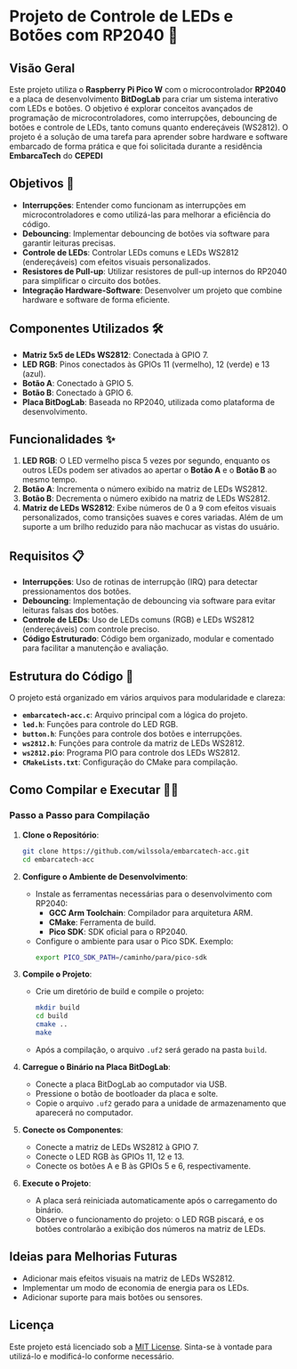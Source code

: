# Projeto de Controle de LEDs e Botões com RP2040 🚀

## Visão Geral
Este projeto utiliza o **Raspberry Pi Pico W** com o microcontrolador **RP2040** e a placa de desenvolvimento **BitDogLab** para criar um sistema interativo com LEDs e botões. O objetivo é explorar conceitos avançados de programação de microcontroladores, como interrupções, debouncing de botões e controle de LEDs, tanto comuns quanto endereçáveis (WS2812). O projeto é a solução de uma tarefa para aprender sobre hardware e software embarcado de forma prática e que foi solicitada durante a residência **EmbarcaTech** do **CEPEDI**

## Objetivos 🎯
- **Interrupções**: Entender como funcionam as interrupções em microcontroladores e como utilizá-las para melhorar a eficiência do código.
- **Debouncing**: Implementar debouncing de botões via software para garantir leituras precisas.
- **Controle de LEDs**: Controlar LEDs comuns e LEDs WS2812 (endereçáveis) com efeitos visuais personalizados.
- **Resistores de Pull-up**: Utilizar resistores de pull-up internos do RP2040 para simplificar o circuito dos botões.
- **Integração Hardware-Software**: Desenvolver um projeto que combine hardware e software de forma eficiente.

## Componentes Utilizados 🛠️
- **Matriz 5x5 de LEDs WS2812**: Conectada à GPIO 7.
- **LED RGB**: Pinos conectados às GPIOs 11 (vermelho), 12 (verde) e 13 (azul).
- **Botão A**: Conectado à GPIO 5.
- **Botão B**: Conectado à GPIO 6.
- **Placa BitDogLab**: Baseada no RP2040, utilizada como plataforma de desenvolvimento.

## Funcionalidades ✨
1. **LED RGB**: O LED vermelho pisca 5 vezes por segundo, enquanto os outros LEDs podem ser ativados ao apertar o **Botão A** e o **Botão B** ao mesmo tempo.
2. **Botão A**: Incrementa o número exibido na matriz de LEDs WS2812.
3. **Botão B**: Decrementa o número exibido na matriz de LEDs WS2812.
4. **Matriz de LEDs WS2812**: Exibe números de 0 a 9 com efeitos visuais personalizados, como transições suaves e cores variadas. Além de um suporte a um brilho reduzido para não machucar as vistas do usuário.

## Requisitos 📋
- **Interrupções**: Uso de rotinas de interrupção (IRQ) para detectar pressionamentos dos botões.
- **Debouncing**: Implementação de debouncing via software para evitar leituras falsas dos botões.
- **Controle de LEDs**: Uso de LEDs comuns (RGB) e LEDs WS2812 (endereçáveis) com controle preciso.
- **Código Estruturado**: Código bem organizado, modular e comentado para facilitar a manutenção e avaliação.

## Estrutura do Código 📂
O projeto está organizado em vários arquivos para modularidade e clareza:
- **`embarcatech-acc.c`**: Arquivo principal com a lógica do projeto.
- **`led.h`**: Funções para controle do LED RGB.
- **`button.h`**: Funções para controle dos botões e interrupções.
- **`ws2812.h`**: Funções para controle da matriz de LEDs WS2812.
- **`ws2812.pio`**: Programa PIO para controle dos LEDs WS2812.
- **`CMakeLists.txt`**: Configuração do CMake para compilação.

## Como Compilar e Executar 🏃‍♂️

### Passo a Passo para Compilação

1. **Clone o Repositório**:
   ```bash
   git clone https://github.com/wilssola/embarcatech-acc.git
   cd embarcatech-acc
   ```

2. **Configure o Ambiente de Desenvolvimento**:
   - Instale as ferramentas necessárias para o desenvolvimento com RP2040:
     - **GCC Arm Toolchain**: Compilador para arquitetura ARM.
     - **CMake**: Ferramenta de build.
     - **Pico SDK**: SDK oficial para o RP2040.
   - Configure o ambiente para usar o Pico SDK. Exemplo:
     ```bash
     export PICO_SDK_PATH=/caminho/para/pico-sdk
     ```

3. **Compile o Projeto**:
   - Crie um diretório de build e compile o projeto:
     ```bash
     mkdir build
     cd build
     cmake ..
     make
     ```
   - Após a compilação, o arquivo `.uf2` será gerado na pasta `build`.

4. **Carregue o Binário na Placa BitDogLab**:
   - Conecte a placa BitDogLab ao computador via USB.
   - Pressione o botão de bootloader da placa e solte.
   - Copie o arquivo `.uf2` gerado para a unidade de armazenamento que aparecerá no computador.

5. **Conecte os Componentes**:
   - Conecte a matriz de LEDs WS2812 à GPIO 7.
   - Conecte o LED RGB às GPIOs 11, 12 e 13.
   - Conecte os botões A e B às GPIOs 5 e 6, respectivamente.

6. **Execute o Projeto**:
   - A placa será reiniciada automaticamente após o carregamento do binário.
   - Observe o funcionamento do projeto: o LED RGB piscará, e os botões controlarão a exibição dos números na matriz de LEDs.

## Ideias para Melhorias Futuras
- Adicionar mais efeitos visuais na matriz de LEDs WS2812.
- Implementar um modo de economia de energia para os LEDs.
- Adicionar suporte para mais botões ou sensores.

## Licença
Este projeto está licenciado sob a [MIT License](https://opensource.org/license/mit). Sinta-se à vontade para utilizá-lo e modificá-lo conforme necessário.